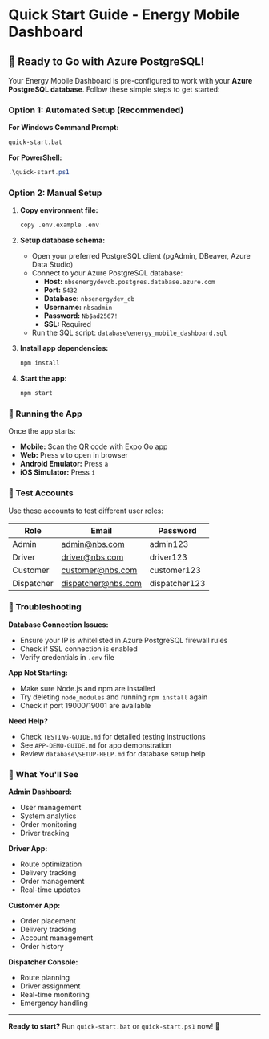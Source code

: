 # Quick Start Guide - Energy Mobile Dashboard

## 🚀 Ready to Go with Azure PostgreSQL!

Your Energy Mobile Dashboard is pre-configured to work with your **Azure PostgreSQL database**. Follow these simple steps to get started:

### Option 1: Automated Setup (Recommended)

**For Windows Command Prompt:**
```bash
quick-start.bat
```

**For PowerShell:**
```powershell
.\quick-start.ps1
```

### Option 2: Manual Setup

1. **Copy environment file:**
   ```bash
   copy .env.example .env
   ```

2. **Setup database schema:**
   - Open your preferred PostgreSQL client (pgAdmin, DBeaver, Azure Data Studio)
   - Connect to your Azure PostgreSQL database:
     - **Host:** `nbsenergydevdb.postgres.database.azure.com`
     - **Port:** `5432`
     - **Database:** `nbsenergydev_db`
     - **Username:** `nbsadmin`
     - **Password:** `Nb$ad2567!`
     - **SSL:** Required
   - Run the SQL script: `database\energy_mobile_dashboard.sql`

3. **Install app dependencies:**
   ```bash
   npm install
   ```

4. **Start the app:**
   ```bash
   npm start
   ```

### 📱 Running the App

Once the app starts:
- **Mobile:** Scan the QR code with Expo Go app
- **Web:** Press `w` to open in browser
- **Android Emulator:** Press `a`
- **iOS Simulator:** Press `i`

### 🔐 Test Accounts

Use these accounts to test different user roles:

| Role | Email | Password |
|------|-------|----------|
| Admin | admin@nbs.com | admin123 |
| Driver | driver@nbs.com | driver123 |
| Customer | customer@nbs.com | customer123 |
| Dispatcher | dispatcher@nbs.com | dispatcher123 |

### 🔧 Troubleshooting

**Database Connection Issues:**
- Ensure your IP is whitelisted in Azure PostgreSQL firewall rules
- Check if SSL connection is enabled
- Verify credentials in `.env` file

**App Not Starting:**
- Make sure Node.js and npm are installed
- Try deleting `node_modules` and running `npm install` again
- Check if port 19000/19001 are available

**Need Help?**
- Check `TESTING-GUIDE.md` for detailed testing instructions
- See `APP-DEMO-GUIDE.md` for app demonstration
- Review `database\SETUP-HELP.md` for database setup help

### 🎯 What You'll See

**Admin Dashboard:**
- User management
- System analytics
- Order monitoring
- Driver tracking

**Driver App:**
- Route optimization
- Delivery tracking
- Order management
- Real-time updates

**Customer App:**
- Order placement
- Delivery tracking
- Account management
- Order history

**Dispatcher Console:**
- Route planning
- Driver assignment
- Real-time monitoring
- Emergency handling

---

**Ready to start?** Run `quick-start.bat` or `quick-start.ps1` now! 🚀

